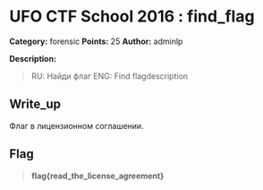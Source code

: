 # UFO CTF School 2016 : find_flag

**Category:** forensic **Points:** 25
**Author:** adminlp 

**Description:**

> 	RU: Найди флаг
	ENG: Find flagdescription

## Write_up

Флаг в лицензионном соглашении.

## Flag

> **flag{read_the_license_agreement}**
